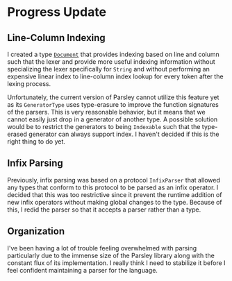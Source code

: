 # Progress Update

## Line-Column Indexing

I created a type [`Document`](https://github.com/jadengeller/document) that provides indexing based on line and column such that the lexer and provide more useful indexing information without specializing the lexer specifically for `String` and without performing an expensive linear index to line-column index lookup for every token after the lexing process.

Unfortunately, the current version of Parsley cannot utilize this feature yet as its `GeneratorType` uses type-erasure to improve the function signatures of the parsers. This is very reasonable behavior, but it means that we cannot easily just drop in a generator of another type. A possible solution would be to restrict the generators to being `Indexable` such that the type-erased generator can always support index. I haven't decided if this is the right thing to do yet.

## Infix Parsing

Previously, infix parsing was based on a protocol `InfixParser` that allowed any types that conform to this protocol to be parsed as an infix operator. I decided that this was too restrictive since it prevent the runtime addition of new infix operators without making global changes to the type. Because of this, I redid the parser so that it accepts a parser rather than a type.

## Organization

I've been having a lot of trouble feeling overwhelmed with parsing particularly due to the immense size of the Parsley library along with the constant flux of its implementation. I really think I need to stabilize it before I feel confident maintaining a parser for the language.
